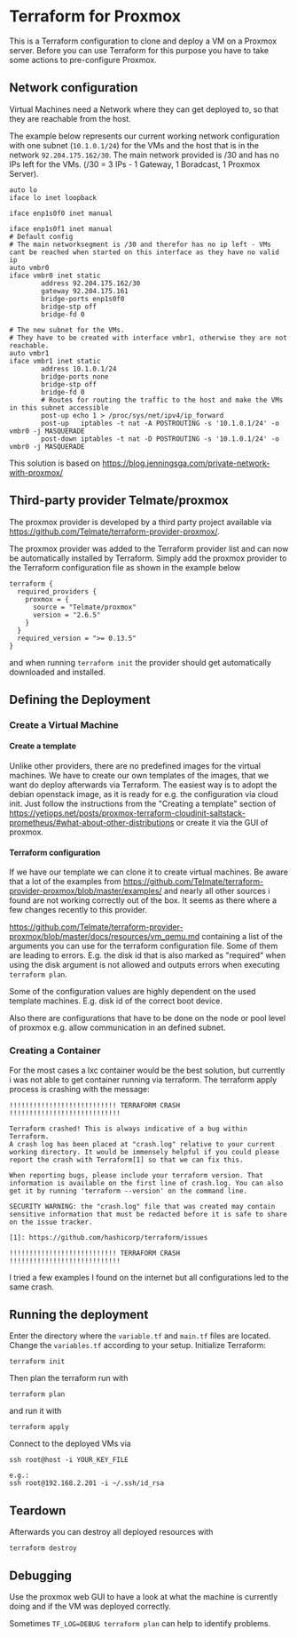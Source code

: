 # Terraform for Proxmox
 
This is a Terraform configuration to clone and deploy a VM on a Proxmox server. Before you can use Terraform for this purpose you have to take some actions to pre-configure Proxmox.
 
## Network configuration
Virtual Machines need a Network where they can get deployed to, so that they are reachable from the host.
 
The example below represents our current working network configuration with one subnet (`10.1.0.1/24`) for the VMs and the host that is in the network `92.204.175.162/30`. The main network provided is /30 and has no IPs left for the VMs. (/30 = 3 IPs - 1 Gateway, 1 Boradcast, 1 Proxmox Server).
 
```
auto lo
iface lo inet loopback
 
iface enp1s0f0 inet manual
 
iface enp1s0f1 inet manual
# Default config
# The main networksegment is /30 and therefor has no ip left - VMs cant be reached when started on this interface as they have no valid ip 
auto vmbr0
iface vmbr0 inet static
        address 92.204.175.162/30
        gateway 92.204.175.161
        bridge-ports enp1s0f0
        bridge-stp off
        bridge-fd 0
 
# The new subnet for the VMs. 
# They have to be created with interface vmbr1, otherwise they are not reachable.
auto vmbr1
iface vmbr1 inet static
        address 10.1.0.1/24
        bridge-ports none
        bridge-stp off
        bridge-fd 0
        # Routes for routing the traffic to the host and make the VMs in this subnet accessible
        post-up echo 1 > /proc/sys/net/ipv4/ip_forward
        post-up   iptables -t nat -A POSTROUTING -s '10.1.0.1/24' -o vmbr0 -j MASQUERADE
        post-down iptables -t nat -D POSTROUTING -s '10.1.0.1/24' -o vmbr0 -j MASQUERADE
```
This solution is based on https://blog.jenningsga.com/private-network-with-proxmox/
 
## Third-party provider Telmate/proxmox
 
The proxmox provider is developed by a third party project available via https://github.com/Telmate/terraform-provider-proxmox/.
 
The proxmox provider was added to the Terraform provider list and can now be automatically installed by Terraform. Simply add the proxmox provider to the Terraform configuration file as shown in the example below
 
```
terraform {
  required_providers {
    proxmox = {
      source = "Telmate/proxmox"
      version = "2.6.5"
    }
  }
  required_version = ">= 0.13.5"
}
```
and when running `terraform init` the provider should get automatically downloaded and installed.
## Defining the Deployment
### Create a Virtual Machine
#### Create a template
Unlike other providers, there are no predefined images for the virtual machines. We have to create our own templates of the images, that we want do deploy afterwards via Terraform.
The easiest way is to adopt the debian openstack image, as it is ready for e.g. the configuration via cloud init.
Just follow the instructions from the "Creating a template" section of https://yetiops.net/posts/proxmox-terraform-cloudinit-saltstack-prometheus/#what-about-other-distributions or create it via the GUI of proxmox.
#### Terraform configuration
If we have our template we can clone it to create virtual machines. Be aware that a lot of the examples from https://github.com/Telmate/terraform-provider-proxmox/blob/master/examples/ and nearly all other sources i found are not working correctly out of the box. It seems as there where a few changes recently to this provider.
 
https://github.com/Telmate/terraform-provider-proxmox/blob/master/docs/resources/vm_qemu.md containing a list of the arguments you can use for the terraform configuration file. Some of them are leading to errors. E.g. the disk id that is also marked as "required" when using the disk argument is not allowed and outputs errors when executing `terraform plan`.
 
Some of the configuration values are highly dependent on the used template machines. E.g. disk id of the correct boot device.
 
Also there are configurations that have to be done on the node or pool level of proxmox e.g. allow communication in an defined subnet.
 
### Creating a Container
For the most cases a lxc container would be the best solution, but currently i was not able to get container running via terraform. The terraform apply process is crashing with the message:
```
!!!!!!!!!!!!!!!!!!!!!!!!!!! TERRAFORM CRASH !!!!!!!!!!!!!!!!!!!!!!!!!!!!
 
Terraform crashed! This is always indicative of a bug within Terraform.
A crash log has been placed at "crash.log" relative to your current
working directory. It would be immensely helpful if you could please
report the crash with Terraform[1] so that we can fix this.
 
When reporting bugs, please include your terraform version. That
information is available on the first line of crash.log. You can also
get it by running 'terraform --version' on the command line.
 
SECURITY WARNING: the "crash.log" file that was created may contain 
sensitive information that must be redacted before it is safe to share 
on the issue tracker.
 
[1]: https://github.com/hashicorp/terraform/issues
 
!!!!!!!!!!!!!!!!!!!!!!!!!!! TERRAFORM CRASH !!!!!!!!!!!!!!!!!!!!!!!!!!!!
```
I tried a few examples I found on the internet but all configurations led to the same crash.
 
## Running the deployment
Enter the directory where the `variable.tf` and `main.tf` files are located. 
Change the `variables.tf` according to your setup. Initialize Terraform: 
``` 
terraform init 
```
 
Then plan the terraform run with
 
```
terraform plan
```
 
and run it with 
 
```
terraform apply
```
 
Connect to the deployed VMs via 
```
ssh root@host -i YOUR_KEY_FILE
 
e.g.:
ssh root@192.168.2.201 -i ~/.ssh/id_rsa
```
 
## Teardown
Afterwards you can destroy all deployed resources with 
 
```
terraform destroy
```
 
## Debugging
Use the proxmox web GUI to have a look at what the machine is currently doing and if the VM was deployed correctly.
 
Sometimes `TF_LOG=DEBUG terraform plan` can help to identify problems.


